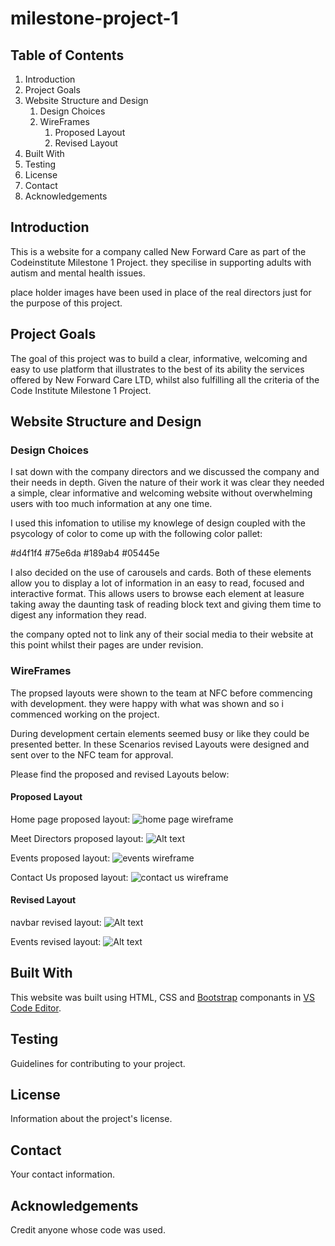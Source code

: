 # milestone-project-1

## Table of Contents

1. Introduction
2. Project Goals
3. Website Structure and Design
   1. Design Choices
   2. WireFrames
      1. Proposed Layout
      2. Revised Layout
4. Built With
5. Testing
6. License
7. Contact
8. Acknowledgements

## Introduction

This is a website for a company called New Forward Care as part of the Codeinstitute Milestone 1 Project.
they specilise in supporting adults with autism and mental health issues.

place holder images have been used in place of the real directors just for the purpose of this project.

## Project Goals

The goal of this project was to build a clear, informative, welcoming and easy to use platform that illustrates to the best of its ability the services offered by New Forward Care LTD, whilst also fulfilling all the criteria of the Code Institute Milestone 1 Project.

## Website Structure and Design

### Design Choices

I sat down with the company directors and we discussed the company and their needs in depth. Given the nature of their work it was clear they needed a simple, clear informative and welcoming website without overwhelming users with too much information at any one time.

I used this infomation to utilise my knowlege of design coupled with the psycology of color to come up with the following color pallet:

#d4f1f4
#75e6da
#189ab4
#05445e

I also decided on the use of carousels and cards. Both of these elements allow
you to display a lot of information in an easy to read, focused and interactive format. This allows users to browse each element at leasure taking away the daunting task of reading block text and giving them time to digest any information they read.

the company opted not to link any of their social media to their website at this point whilst their pages are under revision.

### WireFrames

The propsed layouts were shown to the team at NFC before commencing with development.
they were happy with what was shown and so i commenced working on the project.

During development certain elements seemed busy or like they could be presented better. In these Scenarios revised Layouts were designed and sent over to the NFC team for approval.

Please find the proposed and revised Layouts below:

#### Proposed Layout

Home page proposed layout:
![home page wireframe](assets/images/readme/home.png)

Meet Directors proposed layout:
![Alt text](assets/images/readme/meetdirectors.png)

Events proposed layout:
![events wireframe](assets/images/readme/events.png)

Contact Us proposed layout:
![contact us wireframe](assets/images/readme/contact.png)

#### Revised Layout

navbar revised layout:
![Alt text](assets/images/readme/revisednavbar.png)

Events revised layout:
![Alt text](assets/images/readme/revisedevents.png)

## Built With

This website was built using HTML, CSS and [Bootstrap](https://getbootstrap.com/) componants in [VS Code Editor](https://code.visualstudio.com/).

## Testing

Guidelines for contributing to your project.

## License

Information about the project's license.

## Contact

Your contact information.

## Acknowledgements

Credit anyone whose code was used.
